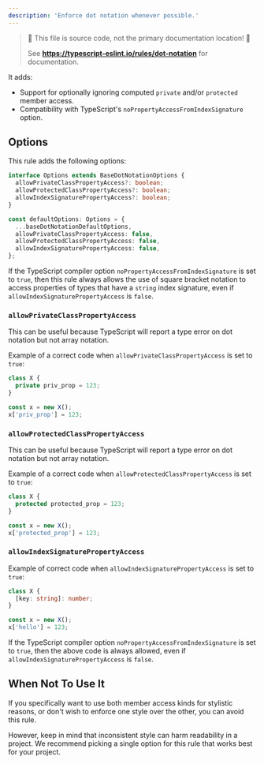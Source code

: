 ```yaml
---
description: 'Enforce dot notation whenever possible.'
---
```


> 🛑 This file is source code, not the primary documentation location! 🛑
>
> See **https://typescript-eslint.io/rules/dot-notation** for documentation.

It adds:

- Support for optionally ignoring computed `private` and/or `protected` member access.
- Compatibility with TypeScript's `noPropertyAccessFromIndexSignature` option.

## Options

This rule adds the following options:

```ts
interface Options extends BaseDotNotationOptions {
  allowPrivateClassPropertyAccess?: boolean;
  allowProtectedClassPropertyAccess?: boolean;
  allowIndexSignaturePropertyAccess?: boolean;
}

const defaultOptions: Options = {
  ...baseDotNotationDefaultOptions,
  allowPrivateClassPropertyAccess: false,
  allowProtectedClassPropertyAccess: false,
  allowIndexSignaturePropertyAccess: false,
};
```

If the TypeScript compiler option `noPropertyAccessFromIndexSignature` is set to `true`, then this rule always allows the use of square bracket notation to access properties of types that have a `string` index signature, even if `allowIndexSignaturePropertyAccess` is `false`.

### `allowPrivateClassPropertyAccess`

<!-- insert option description -->

This can be useful because TypeScript will report a type error on dot notation but not array notation.

Example of a correct code when `allowPrivateClassPropertyAccess` is set to `true`:

```ts option='{ "allowPrivateClassPropertyAccess": true }' showPlaygroundButton
class X {
  private priv_prop = 123;
}

const x = new X();
x['priv_prop'] = 123;
```

### `allowProtectedClassPropertyAccess`

<!-- insert option description -->

This can be useful because TypeScript will report a type error on dot notation but not array notation.

Example of a correct code when `allowProtectedClassPropertyAccess` is set to `true`:

```ts option='{ "allowProtectedClassPropertyAccess": true }' showPlaygroundButton
class X {
  protected protected_prop = 123;
}

const x = new X();
x['protected_prop'] = 123;
```

### `allowIndexSignaturePropertyAccess`

<!-- insert option description -->

Example of correct code when `allowIndexSignaturePropertyAccess` is set to `true`:

```ts option='{ "allowIndexSignaturePropertyAccess": true }' showPlaygroundButton
class X {
  [key: string]: number;
}

const x = new X();
x['hello'] = 123;
```

If the TypeScript compiler option `noPropertyAccessFromIndexSignature` is set to `true`, then the above code is always allowed, even if `allowIndexSignaturePropertyAccess` is `false`.

## When Not To Use It

If you specifically want to use both member access kinds for stylistic reasons, or don't wish to enforce one style over the other, you can avoid this rule.

However, keep in mind that inconsistent style can harm readability in a project.
We recommend picking a single option for this rule that works best for your project.
